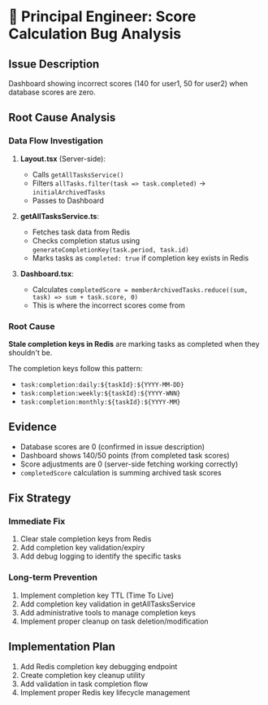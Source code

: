 # 🐛 Principal Engineer: Score Calculation Bug Analysis

## Issue Description

Dashboard showing incorrect scores (140 for user1, 50 for user2) when database scores are zero.

## Root Cause Analysis

### Data Flow Investigation

1. **Layout.tsx** (Server-side):

   - Calls `getAllTasksService()`
   - Filters `allTasks.filter(task => task.completed)` → `initialArchivedTasks`
   - Passes to Dashboard

2. **getAllTasksService.ts**:

   - Fetches task data from Redis
   - Checks completion status using `generateCompletionKey(task.period, task.id)`
   - Marks tasks as `completed: true` if completion key exists in Redis

3. **Dashboard.tsx**:
   - Calculates `completedScore = memberArchivedTasks.reduce((sum, task) => sum + task.score, 0)`
   - This is where the incorrect scores come from

### Root Cause

**Stale completion keys in Redis** are marking tasks as completed when they shouldn't be.

The completion keys follow this pattern:

- `task:completion:daily:${taskId}:${YYYY-MM-DD}`
- `task:completion:weekly:${taskId}:${YYYY-WNN}`
- `task:completion:monthly:${taskId}:${YYYY-MM}`

## Evidence

- Database scores are 0 (confirmed in issue description)
- Dashboard shows 140/50 points (from completed task scores)
- Score adjustments are 0 (server-side fetching working correctly)
- `completedScore` calculation is summing archived task scores

## Fix Strategy

### Immediate Fix

1. Clear stale completion keys from Redis
2. Add completion key validation/expiry
3. Add debug logging to identify the specific tasks

### Long-term Prevention

1. Implement completion key TTL (Time To Live)
2. Add completion key validation in getAllTasksService
3. Add administrative tools to manage completion keys
4. Implement proper cleanup on task deletion/modification

## Implementation Plan

1. Add Redis completion key debugging endpoint
2. Create completion key cleanup utility
3. Add validation in task completion flow
4. Implement proper Redis key lifecycle management
